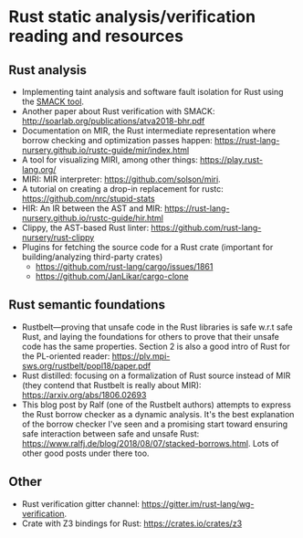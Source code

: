 # Rust static analysis/verification reading and resources


## Rust analysis

* Implementing taint analysis and software fault isolation for Rust 
using the [SMACK tool](https://www.ics.uci.edu/~aburtsev/doc/crust-hotos17.pdf).
* Another paper about Rust verification with SMACK: http://soarlab.org/publications/atva2018-bhr.pdf
* Documentation on MIR, the Rust intermediate representation where borrow checking and optimization passes 
happen: https://rust-lang-nursery.github.io/rustc-guide/mir/index.html
* A tool for visualizing MIRI, among other things: https://play.rust-lang.org/
* MIRI: MIR interpreter: https://github.com/solson/miri.
* A tutorial on creating a drop-in replacement for rustc: https://github.com/nrc/stupid-stats
* HIR: An IR between the AST and MIR: https://rust-lang-nursery.github.io/rustc-guide/hir.html
* Clippy, the AST-based Rust linter: https://github.com/rust-lang-nursery/rust-clippy
* Plugins for fetching the source code for a Rust crate (important for building/analyzing third-party crates)
    * https://github.com/rust-lang/cargo/issues/1861
    * https://github.com/JanLikar/cargo-clone

## Rust semantic foundations

* Rustbelt—proving that unsafe code in the Rust libraries is safe w.r.t safe Rust, and laying the foundations for 
others to prove that their unsafe code has the same properties. Section 2 is also a good intro of Rust for the 
PL-oriented reader: https://plv.mpi-sws.org/rustbelt/popl18/paper.pdf
* Rust distilled: focusing on a formalization of Rust source instead of MIR (they contend that Rustbelt is really about
MIR): https://arxiv.org/abs/1806.02693
* This blog post by Ralf (one of the Rustbelt authors) attempts to express the Rust borrow checker as a dynamic 
analysis. It's the best explanation of the borrow checker I've seen and a promising start toward ensuring safe 
interaction between safe and unsafe Rust: https://www.ralfj.de/blog/2018/08/07/stacked-borrows.html. Lots of other 
good posts under there too.

## Other

* Rust verification gitter channel: https://gitter.im/rust-lang/wg-verification.
* Crate with Z3 bindings for Rust: https://crates.io/crates/z3

